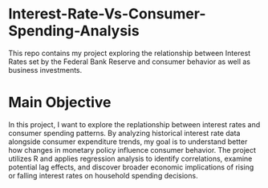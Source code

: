 # Interest-Rate-Vs-Consumer-Spending-Analysis

This repo contains my project exploring the relationship between Interest Rates set by the Federal Bank Reserve and consumer behavior as well as business investments. 

# Main Objective

In this project, I want to explore the replationship between interest rates and consumer spending patterns. By analyzing historical interest rate data alongside consumer expenditure trends, my goal is to understand better how changes in monetary policy
influence consumer behavior. The project utilizes R and applies regression analysis to identify correlations, examine potential lag effects, and discover broader economic implications of rising or falling interest rates on household spending decisions. 


